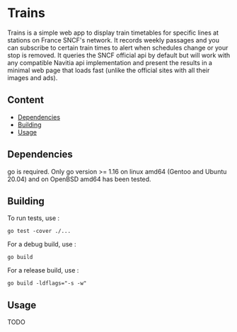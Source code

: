 # Trains

Trains is a simple web app to display train timetables for specific lines at stations on France SNCF's network. It records weekly passages and you can subscribe to certain train times to alert when schedules change or your stop is removed. It queries the SNCF official api by default but will work with any compatible Navitia api implementation and present the results in a minimal web page that loads fast (unlike the official sites with all their images and ads).

## Content

- [Dependencies](#dependencies)
- [Building](#building)
- [Usage](#usage)

## Dependencies

go is required. Only go version >= 1.16 on linux amd64 (Gentoo and Ubuntu 20.04) and on OpenBSD amd64 has been tested.

## Building

To run tests, use :
```
go test -cover ./...
```

For a debug build, use :
```
go build
```

For a release build, use :
```
go build -ldflags="-s -w"
```

## Usage

TODO
